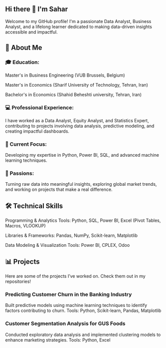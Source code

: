 ## Hi there 👋 I'm Sahar 
Welcome to my GitHub profile! I'm a passionate Data Analyst, Business Analyst, and a lifelong learner dedicated to making data-driven insights accessible and impactful.

## 🚀 About Me

### 🎓 Education:

Master's in Business Engineering (VUB Brussels, Belgium)

Master's in Economics (Sharif University of Technology, Tehran, Iran)

Bachelor's in Economics (Shahid Beheshti university, Tehran, Iran)

### 💻 Professional Experience:
I have worked as a Data Analyst, Equity Analyst, and Statistics Expert, contributing to projects involving data analysis, predictive modeling, and creating impactful dashboards.

### 🌱 Current Focus:
Developing my expertise in Python, Power BI, SQL, and advanced machine learning techniques.

### 🧠 Passions:
Turning raw data into meaningful insights, exploring global market trends, and working on projects that make a real difference.


## 🛠️ Technical Skills
 Programming & Analytics Tools: Python, SQL, Power BI, Excel (Pivot Tables, Macros, VLOOKUP)
 
 Libraries & Frameworks: Pandas, NumPy, Scikit-learn, Matplotlib
 
 Data Modeling & Visualization Tools: Power BI, CPLEX, Odoo


## 📊 Projects
Here are some of the projects I’ve worked on. Check them out in my repositories!

### Predicting Customer Churn in the Banking Industry

Built predictive models using machine learning techniques to identify factors contributing to churn.
Tools: Python, Scikit-learn, Pandas, Matplotlib

### Customer Segmentation Analysis for GUS Foods

Conducted exploratory data analysis and implemented clustering models to enhance marketing strategies.
Tools: Python, Excel

<!--
**SaharZarghami/SaharZarghami** is a ✨ _special_ ✨ repository because its `README.md` (this file) appears on your GitHub profile.

Here are some ideas to get you started:

- 🔭 I’m currently working on ...
- 🌱 I’m currently learning ...
- 👯 I’m looking to collaborate on ...
- 🤔 I’m looking for help with ...
- 💬 Ask me about ...
- 📫 How to reach me: ...
- 😄 Pronouns: ...
- ⚡ Fun fact: ...
-->
